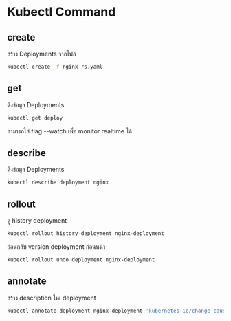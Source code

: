 # Kubectl Command

## create

สร้าง Deployments จากไฟล์

```bash
kubectl create -f nginx-rs.yaml
```

## get

ดึงข้อมูล Deployments

```bash
kubectl get deploy
```

สามารถใส่ flag --watch เพื่อ monitor realtime ได้

## describe

ดึงข้อมูล Deployments

```bash
kubectl describe deployment nginx
```

## rollout

ดู history deployment

```bash
kubectl rollout history deployment nginx-deployment
```

ย้อนกลับ version deployment ก่อนหน้า

```bash
kubectl rollout undo deployment nginx-deployment
```

## annotate

สร้าง description ใหเ deployment

```bash
kubectl annotate deployment nginx-deployment 'kubernetes.io/change-cause'='updated nginx deployment to version 1.27.1-alpine'
```
